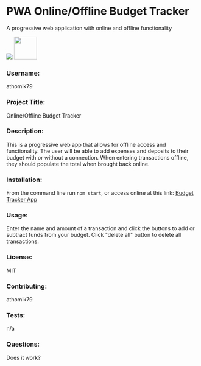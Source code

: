 # PWA Online/Offline Budget Tracker
A progressive web application with online and offline functionality

<img src="https://img.shields.io/badge/License-MIT-yellow.svg">

<img src="https://avatars.githubusercontent.com/u/55367871?" height="60px" width="60px">

### Username:

athomik79

### Project Title:

Online/Offline Budget Tracker

### Description:

This is a progressive web app that allows for offline access and functionality. The user will be able to add expenses and deposits to their budget with or without a connection. When entering transactions offline, they should populate the total when brought back online.

### Installation:

From the command line run `npm start`, or access online at this link: [Budget Tracker App](https://pure-wave-97133.herokuapp.com/)

### Usage:

Enter the name and amount of a transaction and click the buttons to add or subtract funds from your budget. Click "delete all" button to delete all transactions. 

### License:

MIT

### Contributing:

athomik79

### Tests:

n/a

### Questions:

Does it work?

